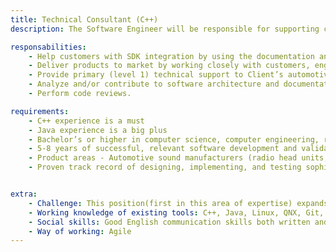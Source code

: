 ```yaml
---
title: Technical Consultant (C++)
description: The Software Engineer will be responsible for supporting clients in designing, developing, documenting and integrating components for OEM implementations of Client services. The main languages used are C++ and Java in QNX, Linux, and Android environments. The focus of the engineer would be to help with the documentation and work with customers to integrate the Client`s SDK in their products.

responsabilities:
    - Help customers with SDK integration by using the documentation and update the documentation appropriately with the feedback from customers.
    - Deliver products to market by working closely with customers, engineering, design, and program management teams in an Agile environment.
    - Provide primary (level 1) technical support to Client’s automotive partners in their design efforts and triage/troubleshoot issues.
    - Analyze and/or contribute to software architecture and documentation.
    - Perform code reviews.

requirements:
    - C++ experience is a must
    - Java experience is a big plus
    - Bachelor’s or higher in computer science, computer engineering, related technical discipline or other relevant experience. MSEE or MSCS or equivalent preferred.
    - 5-8 years of successful, relevant software development and validation experience. 
    - Product areas - Automotive sound manufacturers (radio head units, CD Players, telematics systems, navigation systems, etc.)
    - Proven track record of designing, implementing, and testing sophisticated software architectures and will have been directly responsible to help clients using the software documentation.


extra:
    - Challenge: This position(first in this area of expertise) expands the client’s reach by opening a center in Europe to support European OEMs. This person will be the core around which an entire team will be raised. The main challenge will be to form a fully capable and functioning team and together to create a strong relationship with both the Client and its customers.
    - Working knowledge of existing tools: C++, Java, Linux, QNX, Git, Windows (nice to have), Android (nice to have), Scripting languages - Ruby and Python (nice to have), XML - JSON - HTML (nice to have), MS Word - Excel - Access; including style sheet and macro development (nice to have)
    - Social skills: Good English communication skills both written and verbal, Excellent time management and organizational skills, Interpersonal skills and attention to details and ability to interact and work with staff at all levels, Able to work both independently and within a team environment, Ability to project a professional image over the phone and in person, Commitment to “internal client" and customer service principles, Ability to handle multiple tasks in a fast-paced environment, Willingness to take initiative and to follow through on projects
    - Way of working: Agile
---
```

